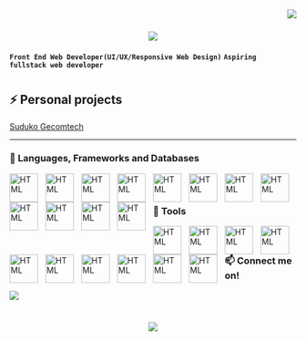 <img align="right" src="https://visitor-badge.laobi.icu/badge?page_id=g-r-i-a-n.g-r-i-a-n"/>

<h1 align="center">
   <img src="https://readme-typing-svg.herokuapp.com/?font=Righteous&size=35&center=true&vCenter=true&width=500&height=70&duration=4000&lines=Hi+There!+👋;+I'm+Grian+Gajila!;" />
</h1>

**`Front End Web Developer(UI/UX/Responsive Web Design)`**
**`Aspiring fullstack web developer`**

#

## ⚡ Personal projects

<P align="left">
   <a decoration="none" href="https://sudoku-game.pages.dev">
      Suduko
   </a>
   <a href="https://cpedevgame.pages.dev">
   Gecomtech
   </a>
</P>

---

### 🧰 Languages, Frameworks and Databases

<img align="left" alt="HTML" width="50px" style="padding-right:10px;" src="https://skillicons.dev/icons?i=html" />
<img align="left" alt="HTML" width="50px" style="padding-right:10px;" src="https://skillicons.dev/icons?i=css" />
<img align="left" alt="HTML" width="50px" style="padding-right:10px;" src="https://skillicons.dev/icons?i=js" />
<img align="left" alt="HTML" width="50px" style="padding-right:10px;" src="https://skillicons.dev/icons?i=bootstrap" />
<img align="left" alt="HTML" width="50px" style="padding-right:10px;" src="https://skillicons.dev/icons?i=react" />
<img align="left" alt="HTML" width="50px" style="padding-right:10px;" src="https://skillicons.dev/icons?i=nodejs" />
<img align="left" alt="HTML" width="50px" style="padding-right:10px;" src="https://skillicons.dev/icons?i=nextjs" />
<img align="left" alt="HTML" width="50px" style="padding-right:10px;" src="https://skillicons.dev/icons?i=tailwind" />
<img align="left" alt="HTML" width="50px" style="padding-right:10px;" src="https://skillicons.dev/icons?i=sass" />
<img align="left" alt="HTML" width="50px" style="padding-right:10px;" src="https://skillicons.dev/icons?i=cs" />
<img align="left" alt="HTML" width="50px" style="padding-right:10px;" src="https://skillicons.dev/icons?i=dotnet" />
<img align="left" alt="HTML" width="50px" style="padding-right:10px;" src="https://skillicons.dev/icons?i=mongodb" />
<br/>

#

### 🧰 Tools

<img align="left" alt="HTML" width="50px" style="padding-right:10px;" src="https://skillicons.dev/icons?i=git" />
<img align="left" alt="HTML" width="50px" style="padding-right:10px;" src="https://skillicons.dev/icons?i=github" />
<img align="left" alt="HTML" width="50px" style="padding-right:10px;" src="https://skillicons.dev/icons?i=linux" />
<img align="left" alt="HTML" width="50px" style="padding-right:10px;" src="https://skillicons.dev/icons?i=docker" />
<img align="left" alt="HTML" width="50px" style="padding-right:10px;" src="https://skillicons.dev/icons?i=postman" />
<img align="left" alt="HTML" width="50px" style="padding-right:10px;" src="https://skillicons.dev/icons?i=vite" />
<img align="left" alt="HTML" width="50px" style="padding-right:10px;" src="https://skillicons.dev/icons?i=wasm" />
<img align="left" alt="HTML" width="50px" style="padding-right:10px;" src="https://skillicons.dev/icons?i=powershell" />
<img align="left" alt="HTML" width="50px" style="padding-right:10px;" src="https://skillicons.dev/icons?i=ps" />
<img align="left" alt="HTML" width="50px" style="padding-right:10px;" src="https://skillicons.dev/icons?i=vscode" />

#

### 📫 Connect me on!

<div>
<a href="https://linkedin.com/in/pedro-sales-muniz" target="_blank">
    <img src="https://img.shields.io/badge/LinkedIn-0077B5?style=for-the-badge&logo=linkedin&logoColor=white" target="_blank" />
</a>
</div>

#

<h3 align="center">
   <img src="https://readme-typing-svg.herokuapp.com/?font=Righteous&size=35&center=true&vCenter=true&width=500&height=70&duration=4000&lines=Alright!+✌️;+Thankyou+for+visiting!;" />
</h3>
